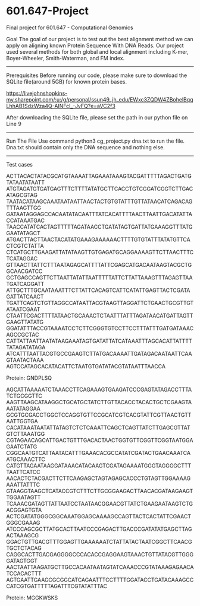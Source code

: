 # 601.647-Project
Final project for 601.647 - Computational Genomics

Goal
The goal of our project is to test out the best alignment method we can apply on aligning known Protein Sequence With DNA Reads. Our project used several methods for both global and local alignment including K-mer, Boyer-Wheeler, Smith-Waterman, and FM index.

________________
Prerequisites
Before running our code, please make sure to download the SQLite file(around 5GB) for known protein bases.

https://livejohnshopkins-my.sharepoint.com/:u:/g/personal/ssun49_jh_edu/EWxc3ZQDW4ZBohelBqqLhhAB1SdzWza4Q-AINFcl_-JvFQ?e=aVC2f3

After downloading the SQLite file, please set the path in our python file on Line 9
 
________________
Run The File
Use command  python3 cg_project.py dna.txt  to run the file. Dna.txt should contain only the DNA sequence and nothing else.

________________
Test cases

ACTTACACTATACGCATGTAAAATTAGAAATAAAGTACGATTTTTAGACTGATGTATAATATAATT
ATGTAGATGTGATGAGTTTCTTTTATATGCTTCACCTGTCGGATCGGTCTTGACATAGCGTAG
TAATACATAAGCAAATAATAATTAACTACTGTGTATTTGTTATAACATCAGACAGTTTAAGTTGG
GATAATAGGAGCCACAATATACAATTTATCACATTTTAACTTAATTGACATATTACCATAAATGAC
TAACCATATCACTAGTTTTTAGATAACCTGATATAGTGATTATGAAAGGTTTATGGAATATAGCT
ATGACTTACTTAACTACATATGAAAGAAAAAACTTTTGTGTATTTATATGTTCACTCGTCTATTA
CTCATGCTTGAAGATTATATAAGTTGTGAGATGCAGGAAAAGTTCTTAACTTTCTCATAGGAC
GTTAACTTATTCTTTAATAGAGCATTTTATTCGAGCATGACAATAAGTACGCTGGCAACGATCC
GCTGAGCCAGTTCTTAATTATATTAATTTTTATTCTTATTAAAGTTTAGAGTTAATGATCAGGATT
ATTGCTTTGCAATAAATTTCTTATTCACAGTCATTCATATTGAGTTACTCGATAGATTATCAACT
TGATTCAGTCTGTTAGGCCATAATTACGTAAGTTAGGATTCTGAACTGCGTTGTATAATCGAAT
CTAATTCGACTTTTATAACTGCAAACTCTAATTTATTTAGATAACATGATTAGTTGAAGTTATATG
GGATATTTACCGTAAAATCCTCTTCGGGTGTCCTTCCTTTATTTGATGATAAACAGCCGCTAC
CATTATTAATTAATATAAGAAATAGTGATATTATCATAAATTTAGCACATTATTTTTATAGATATAGA
ATCATTTAATTACGTGCCGAAGTCTTATGACAAAATTGATAGACAATAATTCAAGTAATACTAAA
AGTCCATAGCACATACATTCTAATGTGATATACGTATAATTTAACCA

Protein: GNDPLSQ

AGCATTAAAAATCTAAACCTTCAGAAAGTGAAGATCCCGAGTATAGACCTTTATCTGCGGTTC
AAGTTAAGCATAAGGCTGCATGCTATCTTGTTACACCTACACTGCTCGAAGTAAATATAGGAA
GCGTGCGACCTGGCTCCAGGTGTTCCGCATCGTCACGTATTCGTTAACTGTTAATTGGTGA
CACATAAATAATATTATAGTCTCTCAAATTCAGCTCAGTTATCTTGAGCGTTATGTCTTAAATGG
CGTAGAACAGCATTGACTGTTTGACACTAACTGGTGTTCGGTTCGGTAATGGAGAATCTATG
CGGCAATGTCATTAATACATTTGAAACACGCCATATCGATACTGAACAAATCAATGCAAACTTC
CATGTTAGAATAAGGATAAACATACAAGTCGATAGAAAATGGGTAGGGGCTTTTAATTCATCC
AACACTCTACGACTTCTTCAAGAGCTAGTAGAGCACCCTGTAGTTGGAAAAGAAATTATTTC
GTAAGGTAAGCTCATACCGTCTTTCTTGCGGAAGACTTAACACGATAAGAAGTTGGAATAGTT
TCAAACGATAGTTATTAATCCTAATAACGGAACGTTATCTGAAGAATAAGTCTGACGGAGTGTA
ACTCGATATGGGCGGCAAATGGAGCAAAAGCCAGTTACTCACTATTCGAACTGGGCGAAAG
ATCCCAGCGCTTATGCACTTAATCCCGAGACTTGACCCGATATATGAGCTTAGACTAAAGCG
GGACTGTTGACGTTTGGAGTTGAAAAAATCTATTATACTAATCGGCTTCAACGTGCTCTACAG
CAGGCACTTGACGAGGGGCCCACACCGAGGAAGTAAACTGTTATACGTTGGGGATAGTGGT
AACTAATTAAGATGCTTGCCACAATAATAGTATCAAACCCGTATAAAGAGAACATCCACACTTT
AGTGAATTGAAGCGCGGCATCAGAATTTCCTTTTGGATACCTGATACAAAGCCCATCGTGATTTTTAGATTTCGTATATTTAC

Protein: MGGKWSKS
